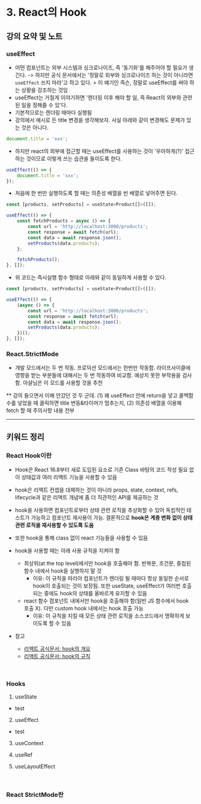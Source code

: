 # 3. React의 Hook

## 강의 요약 및 노트

### useEffect

- 어떤 컴포넌트는 외부 시스템과 싱크로나이즈, 즉 '동기화'를 해주어야 할 필요가 생긴다. -> 하지만 공식 문서에서는 '정말로 외부와 싱크로나이즈 하는 것이 아니라면 `useEffect` 쓰지 마라'고 하고 있다. > 이 얘기인 즉슨, 정말로 useEffect를 써야 하는 상황을 강조하는 것임
- useEffect는 거칠게 이야기하면 '렌더링 이후 해야 할 일, 즉 React의 외부와 관련된 일을 정해줄 수 있'다.
- 기본적으로는 렌더링 때마다 실행됨
- 강의에서 예시로 든 title 변경을 생각해보자. 사실 아래와 같이 변경해도 문제가 있는 것은 아니다.

```javascript
document.title = 'xxx';
```

- 하지만 react의 외부에 접근할 때는 useEffect를 사용하는 것이 '우아하게(?)' 접근하는 것이므로 이렇게 쓰는 습관을 들이도록 한다.

```javascript
useEffect(() => {
    document.title = 'xxx';
});
```

- 처음에 한 번만 실행하도록 할 때는 의존성 배열을 빈 배열로 넣어주면 된다. 

```javascript
const [products, setProducts] = useState<Product[]>([]);

useEffect(() => {
	const fetchProducts = async () => {
		const url = 'http://localhost:3000/products';
		const response = await fetch(url);
		const data = await response.json();
		setProducts(data.products);
	};

	fetchProducts();
}, []);
```

- 위 코드는 즉시실행 함수 형태로 아래와 같이 동일하게 사용할 수 있다.

```javascript
const [products, setProducts] = useState<Product[]>([]);

useEffect(() => {
    (async () => {
        const url = 'http://localhost:3000/products';
        const response = await fetch(url);
        const data = await response.json();
        setProducts(data.products);
    })();
}, []);
```

### React.StrictMode

- 개발 모드에서는 두 번 작동. 프로덕션 모드에서는 한번만 작동함. 라이프사이클에 영향을 받는 부분들에 대해서는 두 번 작동하여 비교함. 예상치 못한 부작용을 검사함. 아샬님은 이 모드를 사용할 것을 추천


** 강의 들으면서 이해 안갔던 것 두 군데. (1) 왜 useEffect 안에 return을 넣고 콜백함수를 넣었을 때 클릭하면 title 변동&타이머가 멈추는지, (2) 의존성 배열을 이용해 fetch 할 때 주의사항 내용 전부

---

## 키워드 정리

### React Hook이란

- Hook은 React 16.8부터 새로 도입된 요소로 기존 Class 바탕의 코드 작성 필요 없이 상태값과 여러 리액트 기능을 사용할 수 있음
- hook은 리액트 컨셉을 대체하는 것이 아니라 props, state, context, refs, lifecycle과 같은 리액트 개념에 좀 더 직관적인 API를 제공하는 것
- hook을 사용하면 컴포넌트로부터 상태 관련 로직을 추상화할 수 있어 독립적인 테스트가 가능하고 컴포넌트 재사용이 가능. 결론적으로 **hook은 계층 변화 없이 상태 관련 로직을 재사용할 수 있도록 도움**
- 또한 hook을 통해 class 없이 react 기능들을 사용할 수 있음
- hook을 사용할 때는 아래 사용 규칙을 지켜야 함
    - 최상위(at the top level)에서만 hook을 호출해야 함. 반복문, 조건문, 중첩된 함수 내에서 hook을 실행하지 말 것
        - 이유: 이 규칙을 따라야 컴포넌트가 렌더링 될 때마다 항상 동일한 순서로 hook이 호출되는 것이 보장됨. 또한 useState, useEffect가 여러번 호출되는 중에도 hook의 상태를 올바르게 유지할 수 있음
    - react 함수 컴포넌트 내에서만 hook을 호출해야 함(일반 JS 함수에서 hook 호출 X). 다만 custom hook 내에서는 hook 호출 가능
        - 이유: 이 규칙을 지킬 때 모든 상태 관련 로직을 소스코드에서 명확하게 보이도록 할 수 있음

- 참고
    - [리액트 공식문서: hook의 개요](https://ko.reactjs.org/docs/hooks-intro.html)
    - [리액트 공식문서: hook의 규칙](https://ko.reactjs.org/docs/hooks-rules.html)

</br>

### Hooks

1. useState

- test

2. useEffect
- test

3. useContext

4. useRef

5. useLayoutEffect

</br>

### React StrictMode란
